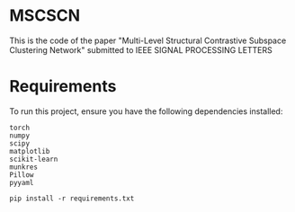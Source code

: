 # MSCSCN
This is the code of the paper "Multi-Level Structural Contrastive Subspace Clustering Network" submitted to IEEE SIGNAL PROCESSING LETTERS
# Requirements
To run this project, ensure you have the following dependencies installed:

```
torch
numpy
scipy
matplotlib
scikit-learn
munkres
Pillow
pyyaml
```
```
pip install -r requirements.txt
```
